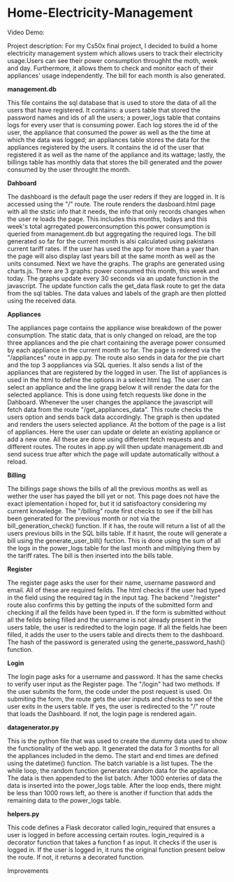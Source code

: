 # Home-Electricity-Management
Video Demo: 

Project description: 
For my Cs50x final project, I decided to build a home electricity management system which allows users to track their electricity usage.Users can see their power consumption throughht the moth, week and day. Furthermore, it allows them to check and monitor each of their appliances' usage independently. The bill for each month is also generated. 

**management.db**

This file contains the sql database that is used to store the data of all the users that have registered. It contains: a users table that stored the password names and ids of all the users; a power_logs table that contains logs for every user that is consuming power. Each log stores the id of the user, the appliance that consumed the power as well as the the time at which the data was logged; an appliances table stores the data for the appliances registered by the users. It contains the id of the user that registered it as well as the name of the appliance and its wattage; lastly, the billings table has monthly data that stores the bill generated and the power consumed by the user throught the month. 

**Dahboard**

The dashboard is the default page the user reders if they are logged in. It is accessed using the "/" route. The route renders the dasboard.html page with all the ststic info that it needs, the info that only records changes when the user re loads the page. This includes this months, todays and this week's total agrregated powerconsumption this power consumption is queried from management.db but aggregating the required logs. The bill generated so far for the current month is alsi calculated using pakistans current tariff rates. If the user has used the app for more than a yaer than the page will also display last years bill at the same month as well as the units consumed. 
Next we have the graphs. The graphs are generated using charts.js. There are 3 graphs: power consumed this month, this week and today. The graphs update every 30 seconds via an update function in the javascript. The update function calls the get_data flask route to get the data from the sql tables. The data values and labels of the graph are then plotted using the received data. 

**Appliances**

The appliances page contains the appliance wise breakdown of the power consumption. The static data, that is only changed on reload, are the top three appliances and the pie chart containing the average power consumed by each appliance in the current month so far. The page is redered via the "/appliances" route in app.py. The route also sends in data for the pie chart and the top 3 aoppliances via SQL queries. It also sends a list of the appliances that are registered by the logged in user. The list of appliances is used in the html to define the options in a select html tag. The user can select an appliance and the line grapg below it will render the data for the selected appliance. This is done using fetch requests like done in the Dahboard. Whenever the user changes the appliance the javascript will fetch data from the route "/get_appliances_data". This route checks the users option and sends back data accordingly. The graph is then updated and renders the users selected appliance. 
At the bottom of the page is a list of appliances. Here the user can update or delete an existing appliance or add a new one. All these are done using different fetch requests and different routes. The routes in app.py will then update management.db and send sucess true after which the page will update automatically without a reload.

**Billing**

The billings page shows the bills of all the previous months as well as wether the user has payed the bill yet or not. This page does not have the exact iplementation i hoped for, but it id satisfoactory considering my current knowledge. The "/billing" route first checks to see if the bill has been generated for the previous month or not via the bill_generation_check() function. If it has, the route will return a list of all the users previous bills in the SQL bills table. If it hasnt, the route will generate a bill using the generate_user_bill() fuction. This is done using the sum of all the logs in the power_logs table for the last month and miltiplying them by the tariff rates. The bill is then inserted into the bills table. 

**Register**

The register page asks the user for their name, username password and email. All of these are required feilds. The html checks if the user had typed in the field using the required tag in the input tag. The backend "/register" route also confirms this by getting the inputs of the submitted form and checking if all the feilds have been typed in. If the form is submitted without all the feilds being filled and the username is not already present in the users table, the user is rediredted to the login page. If all the fields hae been filled, it adds the user to the users table and directs them to the dashboard. The hash of the password is generated using the generte_password_hash() function. 


**Login** 

The login page asks for a username and password. It has the same checks to verify user input as the Register page. The "/login" had two methods. If the user submits the form, the code under the post request is used. On submiting the form, the route gets the user inputs and checks to see of the user exits in the users table. If yes, the user is redirected to the "/" route that loads the Dashboard. If not, the login page is rendered again. 

**datagenerator.py**

This is the python file that was used to create the dummy data used to show the functionality of the web app. It generated the data for 3 months for all the appliances included in the demo. The start and end times are defined using the datetime() function. The batch variable is a list tupes. The the while loop, the random function generates random data for the appliance. The data is then appended to the list batch. After 1000 enteries of data the data is inserted into the power_logs table. After the loop ends, there might be less than 1000 rows left, ao there is another if function that adds the remaining data to the power_logs table.

**helpers.py**

This code defines a Flask decorator called login_required that ensures a user is logged in before accessing certain routes. login_required is a decorator function that takes a function f as input. It checks if the user is logged in. If the user is logged in, it runs the original function present below the route. If not, it returns a decorated function. 


Improvements






